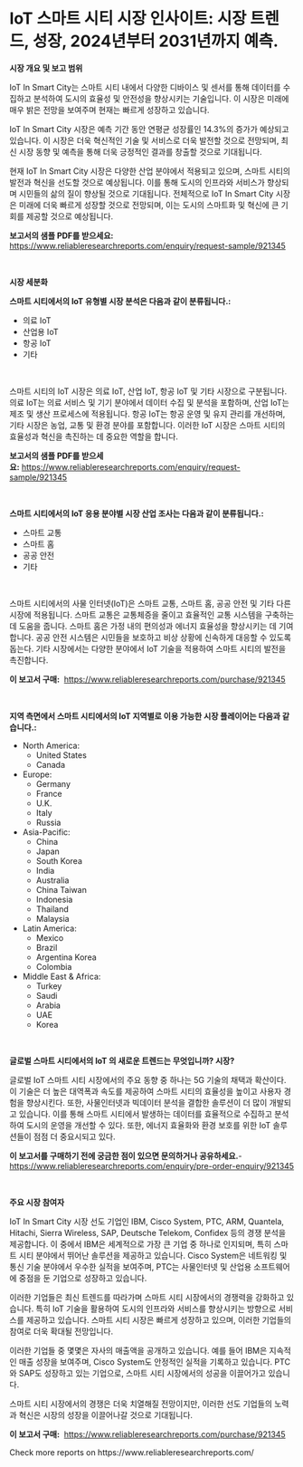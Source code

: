 <p><h1>IoT 스마트 시티 시장 인사이트: 시장 트렌드, 성장, 2024년부터 2031년까지 예측.</h1></p><p><strong>시장 개요 및 보고 범위</strong></p>
<p><p>IoT In Smart City는 스마트 시티 내에서 다양한 디바이스 및 센서를 통해 데이터를 수집하고 분석하여 도시의 효율성 및 안전성을 향상시키는 기술입니다. 이 시장은 미래에 매우 밝은 전망을 보여주며 현재는 빠르게 성장하고 있습니다. </p><p>IoT In Smart City 시장은 예측 기간 동안 연평균 성장률인 14.3%의 증가가 예상되고 있습니다. 이 시장은 더욱 혁신적인 기술 및 서비스로 더욱 발전할 것으로 전망되며, 최신 시장 동향 및 예측을 통해 더욱 긍정적인 결과를 창출할 것으로 기대됩니다. </p><p>현재 IoT In Smart City 시장은 다양한 산업 분야에서 적용되고 있으며, 스마트 시티의 발전과 혁신을 선도할 것으로 예상됩니다. 이를 통해 도시의 인프라와 서비스가 향상되며 시민들의 삶의 질이 향상될 것으로 기대됩니다. 전체적으로 IoT In Smart City 시장은 미래에 더욱 빠르게 성장할 것으로 전망되며, 이는 도시의 스마트화 및 혁신에 큰 기회를 제공할 것으로 예상됩니다.</p></p>
<p><strong>보고서의 샘플 PDF를 받으세요:</strong> <a href="https://www.reliableresearchreports.com/enquiry/request-sample/921345">https://www.reliableresearchreports.com/enquiry/request-sample/921345</a></p>
<p>&nbsp;</p>
<p><strong>시장 세분화</strong></p>
<p><strong>스마트 시티에서의 IoT 유형별 시장 분석은 다음과 같이 분류됩니다.:</strong></p>
<p><ul><li>의료 IoT</li><li>산업용 IoT</li><li>항공 IoT</li><li>기타</li></ul></p>
<p>&nbsp;</p>
<p><p>스마트 시티의 IoT 시장은 의료 IoT, 산업 IoT, 항공 IoT 및 기타 시장으로 구분됩니다. 의료 IoT는 의료 서비스 및 기기 분야에서 데이터 수집 및 분석을 포함하며, 산업 IoT는 제조 및 생산 프로세스에 적용됩니다. 항공 IoT는 항공 운영 및 유지 관리를 개선하며, 기타 시장은 농업, 교통 및 환경 분야를 포함합니다. 이러한 IoT 시장은 스마트 시티의 효율성과 혁신을 촉진하는 데 중요한 역할을 합니다.</p></p>
<p><strong>보고서의 샘플 PDF를 받으세요:</strong>&nbsp;<a href="https://www.reliableresearchreports.com/enquiry/request-sample/921345">https://www.reliableresearchreports.com/enquiry/request-sample/921345</a></p>
<p>&nbsp;</p>
<p><strong> 스마트 시티에서의 IoT 응용 분야별 시장 산업 조사는 다음과 같이 분류됩니다.:</strong></p>
<p><ul><li>스마트 교통</li><li>스마트 홈</li><li>공공 안전</li><li>기타</li></ul></p>
<p>&nbsp;</p>
<p><p>스마트 시티에서의 사물 인터넷(IoT)은 스마트 교통, 스마트 홈, 공공 안전 및 기타 다른 시장에 적용됩니다. 스마트 교통은 교통체증을 줄이고 효율적인 교통 시스템을 구축하는 데 도움을 줍니다. 스마트 홈은 가정 내의 편의성과 에너지 효율성을 향상시키는 데 기여합니다. 공공 안전 시스템은 시민들을 보호하고 비상 상황에 신속하게 대응할 수 있도록 돕는다. 기타 시장에서는 다양한 분야에서 IoT 기술을 적용하여 스마트 시티의 발전을 촉진합니다.</p></p>
<p><strong>이 보고서 구매:</strong>&nbsp; <a href="https://www.reliableresearchreports.com/purchase/921345">https://www.reliableresearchreports.com/purchase/921345</a></p>
<p>&nbsp;</p>
<p><strong>지역 측면에서 스마트 시티에서의 IoT 지역별로 이용 가능한 시장 플레이어는 다음과 같습니다.:</strong></p>
<p><ul>
    <li>
        North America:
        <ul>
            <li>United States</li>
            <li>Canada</li>
        </ul>
    </li>
    <li>
        Europe:
        <ul>
            <li>Germany</li>
            <li>France</li>
            <li>U.K.</li>
            <li>Italy</li>
            <li>Russia</li>
        </ul>
    </li>
    <li>
        Asia-Pacific:
        <ul>
            <li>China</li>
            <li>Japan</li>
            <li>South Korea</li>
            <li>India</li>
            <li>Australia</li>
            <li>China Taiwan</li>
            <li>Indonesia</li>
            <li>Thailand</li>
            <li>Malaysia</li>
        </ul>
    </li>
    <li>
        Latin America:
        <ul>
            <li>Mexico</li>
            <li>Brazil</li>
            <li>Argentina Korea</li>
            <li>Colombia</li>
        </ul>
    </li>
    <li>
        Middle East & Africa:
        <ul>
            <li>Turkey</li>
            <li>Saudi</li>
            <li>Arabia</li>
            <li>UAE</li>
            <li>Korea</li>
        </ul>
    </li>
    </ul></p>
<p>&nbsp;</p>
<p><strong>글로벌 스마트 시티에서의 IoT 의 새로운 트렌드는 무엇입니까? 시장?</strong></p>
<p><p>글로벌 IoT 스마트 시티 시장에서의 주요 동향 중 하나는 5G 기술의 채택과 확산이다. 이 기술은 더 높은 대역폭과 속도를 제공하여 스마트 시티의 효율성을 높이고 사용자 경험을 향상시킨다. 또한, 사물인터넷과 빅데이터 분석을 결합한 솔루션이 더 많이 개발되고 있습니다. 이를 통해 스마트 시티에서 발생하는 데이터를 효율적으로 수집하고 분석하여 도시의 운영을 개선할 수 있다. 또한, 에너지 효율화와 환경 보호를 위한 IoT 솔루션들이 점점 더 중요시되고 있다.</p></p>
<p><strong>이 보고서를 구매하기 전에 궁금한 점이 있으면 문의하거나 공유하세요.</strong>- <a href="https://www.reliableresearchreports.com/enquiry/pre-order-enquiry/921345">https://www.reliableresearchreports.com/enquiry/pre-order-enquiry/921345</a></p>
<p>&nbsp;</p>
<p><strong>주요 시장 참여자</strong></p>
<p><p>IoT In Smart City 시장 선도 기업인 IBM, Cisco System, PTC, ARM, Quantela, Hitachi, Sierra Wireless, SAP, Deutsche Telekom, Confidex 등의 경쟁 분석을 제공합니다. 이 중에서 IBM은 세계적으로 가장 큰 기업 중 하나로 인지되며, 특히 스마트 시티 분야에서 뛰어난 솔루션을 제공하고 있습니다. Cisco System은 네트워킹 및 통신 기술 분야에서 우수한 실적을 보여주며, PTC는 사물인터넷 및 산업용 소프트웨어에 중점을 둔 기업으로 성장하고 있습니다.</p><p>이러한 기업들은 최신 트렌드를 따라가며 스마트 시티 시장에서의 경쟁력을 강화하고 있습니다. 특히 IoT 기술을 활용하여 도시의 인프라와 서비스를 향상시키는 방향으로 서비스를 제공하고 있습니다. 스마트 시티 시장은 빠르게 성장하고 있으며, 이러한 기업들의 참여로 더욱 확대될 전망입니다.</p><p>이러한 기업들 중 몇몇은 자사의 매출액을 공개하고 있습니다. 예를 들어 IBM은 지속적인 매출 성장을 보여주며, Cisco System도 안정적인 실적을 기록하고 있습니다. PTC와 SAP도 성장하고 있는 기업으로, 스마트 시티 시장에서의 성공을 이끌어가고 있습니다.</p><p>스마트 시티 시장에서의 경쟁은 더욱 치열해질 전망이지만, 이러한 선도 기업들의 노력과 혁신은 시장의 성장을 이끌어나갈 것으로 기대됩니다.</p></p>
<p><strong>이 보고서 구매:</strong>&nbsp;&nbsp;<a href="https://www.reliableresearchreports.com/purchase/921345">https://www.reliableresearchreports.com/purchase/921345</a></p>
<p>Check more reports on https://www.reliableresearchreports.com/</p>
